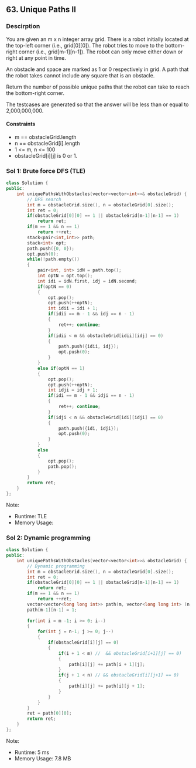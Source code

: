 ## 63. Unique Paths II

### Descirption 
You are given an m x n integer array grid. There is a robot initially located at the top-left corner (i.e., grid[0][0]). The robot tries to move to the bottom-right corner (i.e., grid[m-1][n-1]). The robot can only move either down or right at any point in time.

An obstacle and space are marked as 1 or 0 respectively in grid. A path that the robot takes cannot include any square that is an obstacle.

Return the number of possible unique paths that the robot can take to reach the bottom-right corner.

The testcases are generated so that the answer will be less than or equal to 2,000,000,000.


#### Constraints
- m == obstacleGrid.length
- n == obstacleGrid[i].length
- 1 <= m, n <= 100
- obstacleGrid[i][j] is 0 or 1.

### Sol 1: Brute force DFS (TLE)

```C++
class Solution {
public:
    int uniquePathsWithObstacles(vector<vector<int>>& obstacleGrid) {
        // DFS search
        int m = obstacleGrid.size(), n = obstacleGrid[0].size();
        int ret = 0;
        if(obstacleGrid[0][0] == 1 || obstacleGrid[m-1][n-1] == 1)
            return ret;
        if(m == 1 && n == 1)
            return ++ret;
        stack<pair<int,int>> path;
        stack<int> opt;
        path.push({0, 0});
        opt.push(0);
        while(!path.empty())
        {
            pair<int, int> idN = path.top();
            int optN = opt.top();
            int idi = idN.first, idj = idN.second;
            if(optN == 0)
            {
                opt.pop();
                opt.push(++optN);
                int idii = idi + 1;
                if(idii == m - 1 && idj == n - 1)
                {
                    ret++; continue;
                }
                if(idii < m && obstacleGrid[idii][idj] == 0)
                {
                    path.push({idii, idj});
                    opt.push(0);
                }
            }
            else if(optN == 1)
            {
                opt.pop();
                opt.push(++optN);
                int idji = idj + 1;
                if(idi == m - 1 && idji == n - 1)
                {
                    ret++; continue;
                }
                if(idji < n && obstacleGrid[idi][idji] == 0)
                {
                    path.push({idi, idji});
                    opt.push(0);
                }
            }
            else
            {
                opt.pop();
                path.pop();
            }
        }
        return ret;
    }
};
```
Note:
- Runtime: TLE
- Memory Usage: 

### Sol 2: Dynamic programming
```C++
class Solution {
public:
    int uniquePathsWithObstacles(vector<vector<int>>& obstacleGrid) {
        // Dynamic programming
        int m = obstacleGrid.size(), n = obstacleGrid[0].size();
        int ret = 0;
        if(obstacleGrid[0][0] == 1 || obstacleGrid[m-1][n-1] == 1)
            return ret;
        if(m == 1 && n == 1)
            return ++ret;
        vector<vector<long long int>> path(m, vector<long long int> (n, 0));
        path[m-1][n-1] = 1;
        
        for(int i = m -1; i >= 0; i--)
        {
            for(int j = n-1; j >= 0; j--)
            {
                if(obstacleGrid[i][j] == 0)
                {
                    if(i + 1 < m) //  && obstacleGrid[i+1][j] == 0) 
                    {
                        path[i][j] += path[i + 1][j];
                    }
                    if(j + 1 < n) // && obstacleGrid[i][j+1] == 0)
                    {
                        path[i][j] += path[i][j + 1];
                    }
                }
            }
        }
        ret = path[0][0];
        return ret;
    }
};
```
Note:
- Runtime: 5 ms
- Memory Usage: 7.8 MB
